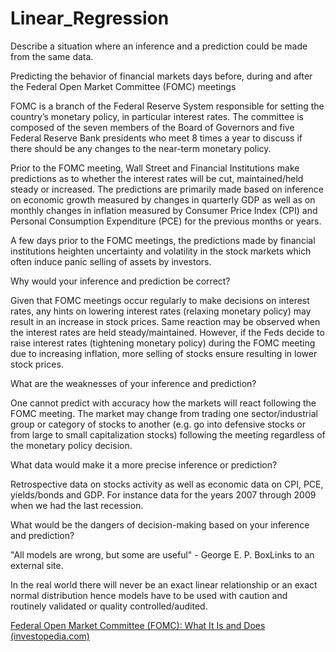 # Linear_Regression
Describe a situation where an inference and a prediction could be made from the same data.

 
Predicting the behavior of financial markets days before, during and after the Federal Open Market Committee (FOMC) meetings

FOMC is a branch of the Federal Reserve System responsible for setting the country’s monetary policy, in particular interest rates. The committee is composed of the seven members of the Board of Governors and five Federal Reserve Bank presidents who meet 8 times a year to discuss if there should be any changes to the near-term monetary policy.

Prior to the FOMC meeting, Wall Street and Financial Institutions make predictions as to whether the interest rates will be cut, maintained/held steady or increased. The predictions are primarily made based on inference on economic growth measured by changes in quarterly GDP as well as on monthly changes in inflation measured by Consumer Price Index (CPI) and Personal Consumption Expenditure (PCE) for the previous months or years.

A few days prior to the FOMC meetings, the predictions made by financial institutions heighten uncertainty and volatility in the stock markets which often induce panic selling of assets by investors.

 

Why would your inference and prediction be correct?

Given that FOMC meetings occur regularly to make decisions on interest rates, any hints on lowering interest rates (relaxing monetary policy) may result in an increase in stock prices. Same reaction may be observed when the interest rates are held steady/maintained. However, if the Feds decide to raise interest rates (tightening monetary policy) during the FOMC meeting due to increasing inflation, more selling of stocks ensure resulting in lower stock prices.

 

What are the weaknesses of your inference and prediction?

One cannot predict with accuracy how the markets will react following the FOMC meeting. The market may change from trading one sector/industrial group or category of stocks to another (e.g. go into defensive stocks or from large to small capitalization stocks) following the meeting regardless of the monetary policy decision.

 

What data would make it a more precise inference or prediction?

Retrospective data on stocks activity as well as economic data on CPI, PCE, yields/bonds and GDP. For instance data for the years 2007 through 2009 when we had the last recession.

 

What would be the dangers of decision-making based on your inference and prediction? 

 "All models are wrong, but some are useful" -  George E. P. BoxLinks to an external site.

In the real world there will never be an exact linear relationship or an exact normal distribution hence models have to be used with caution and routinely validated or quality controlled/audited.

 

[Federal Open Market Committee (FOMC): What It Is and Does (investopedia.com)](https://www.investopedia.com/terms/f/fomc.asp#:~:text=Key%20Takeaways%201%20The%20Federal%20Open%20Market%20Committee,are%20the%20subject%20of%20speculation%20on%20Wall%20Street.)
